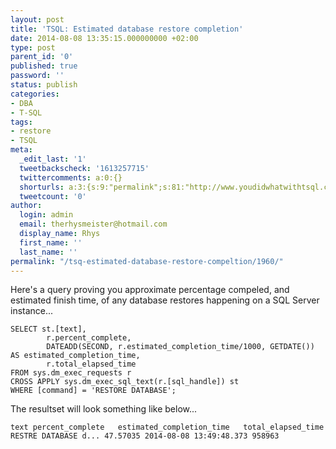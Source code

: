```yaml
---
layout: post
title: 'TSQL: Estimated database restore completion'
date: 2014-08-08 13:35:15.000000000 +02:00
type: post
parent_id: '0'
published: true
password: ''
status: publish
categories:
- DBA
- T-SQL
tags:
- restore
- TSQL
meta:
  _edit_last: '1'
  tweetbackscheck: '1613257715'
  twittercomments: a:0:{}
  shorturls: a:3:{s:9:"permalink";s:81:"http://www.youdidwhatwithtsql.com/tsq-estimated-database-restore-compeltion/1960/";s:7:"tinyurl";s:26:"http://tinyurl.com/k9qylys";s:4:"isgd";s:19:"http://is.gd/iWNR74";}
  tweetcount: '0'
author:
  login: admin
  email: therhysmeister@hotmail.com
  display_name: Rhys
  first_name: ''
  last_name: ''
permalink: "/tsq-estimated-database-restore-compeltion/1960/"
---
```

Here's a query proving you approximate percentage compeled, and estimated finish time, of any database restores happening on a SQL Server instance...

```
SELECT st.[text],
		r.percent_complete,
		DATEADD(SECOND, r.estimated_completion_time/1000, GETDATE()) AS estimated_completion_time,
		r.total_elapsed_time
FROM sys.dm_exec_requests r
CROSS APPLY sys.dm_exec_sql_text(r.[sql_handle]) st
WHERE [command] = 'RESTORE DATABASE';
```

The resultset will look something like below...

```
text percent_complete	estimated_completion_time	total_elapsed_time
RESTRE DATABASE d... 47.57035 2014-08-08 13:49:48.373 958963
```
